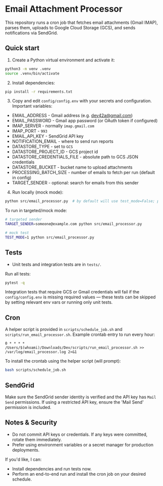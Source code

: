 # Email Attachment Processor

This repository runs a cron job that fetches email attachments (Gmail IMAP), parses them, uploads to Google Cloud Storage (GCS), and sends notifications via SendGrid.

## Quick start

1. Create a Python virtual environment and activate it:

```bash
python3 -m venv .venv
source .venv/bin/activate
```

2. Install dependencies:

```bash
pip install -r requirements.txt
```

3. Copy and edit `config/config.env` with your secrets and configuration. Important variables:

- EMAIL_ADDRESS - Gmail address (e.g. dev42a@gmail.com)
- EMAIL_PASSWORD - Gmail app password (or OAuth token if configured)
- IMAP_SERVER - normally `imap.gmail.com`
- IMAP_PORT - `993`
- EMAIL_API_KEY - SendGrid API key
- NOTIFICATION_EMAIL - where to send run reports
- DATASTORE_TYPE - set to `GCS`
- DATASTORE_PROJECT_ID - GCS project id
- DATASTORE_CREDENTIALS_FILE - absolute path to GCS JSON credentials
- DATASTORE_BUCKET - bucket name to upload attachments
- PROCESSING_BATCH_SIZE - number of emails to fetch per run (default in config)
- TARGET_SENDER - optional: search for emails from this sender

4. Run locally (mock mode):

```bash
python src/email_processor.py  # by default will use test_mode=False; pass env TEST_MODE=1 for mock
```

To run in targeted/mock mode:

```bash
# targeted sender
TARGET_SENDER=someone@example.com python src/email_processor.py

# mock test
TEST_MODE=1 python src/email_processor.py
```

## Tests

- Unit tests and integration tests are in `tests/`.

Run all tests:

```bash
pytest -q
```

Integration tests that require GCS or Gmail credentials will fail if the `config/config.env` is missing required values — these tests can be skipped by setting relevant env vars or running only unit tests.

## Cron

A helper script is provided in `scripts/schedule_job.sh` and `scripts/run_email_processor.sh`. Example crontab entry to run every hour:

```cron
0 * * * * /Users/$(whoami)/Downloads/Dev/scripts/run_email_processor.sh >> /var/log/email_processor.log 2>&1
```

To install the crontab using the helper script (will prompt):

```bash
bash scripts/schedule_job.sh
```

## SendGrid

Make sure the SendGrid sender identity is verified and the API key has `Mail Send` permissions. If using a restricted API key, ensure the 'Mail Send' permission is included.

## Notes & Security

- Do not commit API keys or credentials. If any keys were committed, rotate them immediately.
- Prefer using environment variables or a secret manager for production deployments.

If you'd like, I can:
- Install dependencies and run tests now.
- Perform an end-to-end run and install the cron job on your desired schedule.
